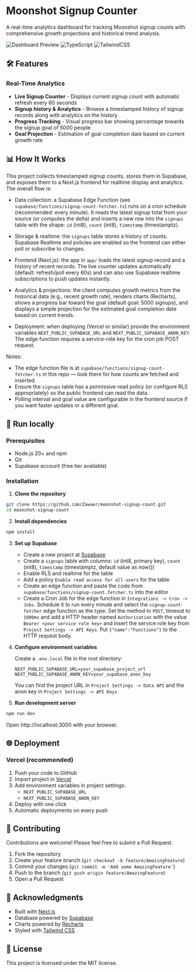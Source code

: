 # Moonshot Signup Counter

A real-time analytics dashboard for tracking Moonshot signup counts with comprehensive growth projections and historical trend analysis.

![Dashboard Preview](https://img.shields.io/badge/Next.js-15.5-black?style=for-the-badge&logo=next.js)
![TypeScript](https://img.shields.io/badge/TypeScript-5.0-blue?style=for-the-badge&logo=typescript)
![TailwindCSS](https://img.shields.io/badge/Tailwind-4.0-38bdf8?style=for-the-badge&logo=tailwindcss)

## 🛠️ Features

### Real-Time Analytics
- **Live Signup Counter** - Displays current signup count with automatic refresh every 60 seconds
- **Signup history & Analytics** - Browse a timestamped history of signup records along with analytics on the history
- **Progress Tracking** - Visual progress bar showing percentage towards the signup goal of 5000 people
- **Goal Projection** - Estimation of goal completion date based on current growth rate

## 📊 How It Works

This project collects timestamped signup counts, stores them in Supabase, and exposes them to a Next.js frontend for realtime display and analytics. The overall flow is:

- Data collection: a Supabase Edge Function (see `supabase/functions/signup-count-fetcher.ts`) runs on a cron schedule (recommended: every minute). It reads the latest signup total from your source (or computes the delta) and inserts a new row into the `signups` table with the shape: `id` (int8), `count` (int8), `timestamp` (timestamptz).

- Storage & realtime: the `signups` table stores a history of counts. Supabase Realtime and policies are enabled so the frontend can either poll or subscribe to changes.

- Frontend (Next.js): the app in `app/` loads the latest signup record and a history of recent records. The live counter updates automatically (default: refresh/poll every 60s) and can also use Supabase realtime subscriptions to push updates instantly.

- Analytics & projections: the client computes growth metrics from the historical data (e.g., recent growth rate), renders charts (Recharts), shows a progress bar toward the goal (default goal: 5000 signups), and displays a simple projection for the estimated goal completion date based on current trends.

- Deployment: when deploying (Vercel or similar) provide the environment variables `NEXT_PUBLIC_SUPABASE_URL` and `NEXT_PUBLIC_SUPABASE_ANON_KEY`. The edge function requires a service-role key for the cron job POST request.

Notes:
- The edge function file is at `supabase/functions/signup-count-fetcher.ts` in this repo — look there for how counts are fetched and inserted.
- Ensure the `signups` table has a permissive read policy (or configure RLS appropriately) so the public frontend can read the data.
- Polling interval and goal value are configurable in the frontend source if you want faster updates or a different goal.

## 🚀 Run locally

### Prerequisites
- Node.js 20+ and npm
- Git
- Supabase account (free tier available)

### Installation

1. **Clone the repository**
```bash
git clone https://github.com/Zawaer/moonshot-signup-count.git
cd moonshot-signup-count
```

2. **Install dependencies**
```bash
npm install
```

3. **Set up Supabase**
   - Create a new project at [Supabase](https://supabase.com)
   - Create a `signups` table with columns: `id` (int8, primary key), `count` (int8), `timestamp` (timestamptz, default value as now())
   - Enable RLS and realtime for the table
   - Add a policy `Enable read access for all users` for the table
   - Create an edge function and paste the code from `supabase/functions/signup-count.fetcher.ts` into the editor
   - Create a Cron Job for the edge function in `Integrations -> Cron -> Jobs`. Schedule it to run every minute and select the `signup-count-fetcher` edge function as the type. Set the method to `POST`, timeout to `1000ms` and add a HTTP header named `Authorization` with the value `Bearer <your service role key>` and insert the service role key from `Project Settings -> API Keys`. Put `{"name":"Functions"}` to the HTTP request body.

4. **Configure environment variables**
   
   Create a `.env.local` file in the root directory:
   ```env
   NEXT_PUBLIC_SUPABASE_URL=your_supabase_project_url
   NEXT_PUBLIC_SUPABASE_ANON_KEY=your_supabase_anon_key
   ```

   You can find the project URL in `Project Settings -> Data API` and the anon key in `Project Settings -> API Keys`

5. **Run development server**
```bash
npm run dev
```

Open http://localhost:3000 with your browser.

## 🌐 Deployment

### Vercel (recommended)
1. Push your code to GitHub
2. Import project in [Vercel](https://vercel.com)
3. Add environment variables in project settings:
   - `NEXT_PUBLIC_SUPABASE_URL`
   - `NEXT_PUBLIC_SUPABASE_ANON_KEY`
4. Deploy with one click
5. Automatic deployments on every push

## 🤝 Contributing

Contributions are welcome! Please feel free to submit a Pull Request.

1. Fork the repository
2. Create your feature branch (`git checkout -b feature/AmazingFeature`)
3. Commit your changes (`git commit -m 'Add some AmazingFeature'`)
4. Push to the branch (`git push origin feature/AmazingFeature`)
5. Open a Pull Request

## 🙏 Acknowledgments

- Built with [Next.js](https://nextjs.org/)
- Database powered by [Supabase](https://supabase.com/)
- Charts powered by [Recharts](https://recharts.org/)
- Styled with [Tailwind CSS](https://tailwindcss.com/)

## 📄 License

This project is licensed under the MIT license.
